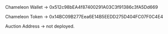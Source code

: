 Chameleon Wallet -> 0x512c98bEA4f87400291A03C3f91386c3fA5Dd669

Chameleon Token -> 0x14BC09B277Eea6E14B5EEDD275D404FC07F0C4E4

Auction Address -> not deployed.